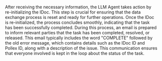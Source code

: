 After receiving the necessary information, the LLM Agent takes action by re-initializing the IDoc. This step is crucial for ensuring that the data exchange process is reset and ready for further operations. Once the IDoc is re-initialized, the process concludes smoothly, indicating that the task has been successfully completed. During this process, an email is prepared to inform relevant parties that the task has been completed, resolved, or released. This email typically includes the word "COMPLETE" followed by the old error message, which contains details such as the IDoc ID and Pollex ID, along with a description of the issue. This communication ensures that everyone involved is kept in the loop about the status of the task.